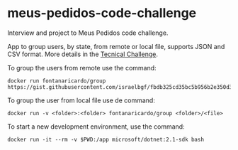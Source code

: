 # meus-pedidos-code-challenge

Interview and project to Meus Pedidos code challenge.

App to group users, by state, from remote or local file, supports JSON and CSV format. More details in the [Tecnical Challenge](https://github.com/fontanaricardo/meus-pedidos-code-challenge/blob/master/TECNICAL_CHALLENGE.md).

To group the users from remote use the command:

```
docker run fontanaricardo/group https://gist.githubusercontent.com/israelbgf/fbdb325cd35bc5b956b2e350d354648a/raw/b26d28f4c01a1ec7298020e88a200d292293ae4b/conteudojson
```

To group the user from local file use de command:

```
docker run -v <folder>:<folder> fontanaricardo/group <folder>/<file>
```

To start a new development environment, use the command:

```
docker run -it --rm -v $PWD:/app microsoft/dotnet:2.1-sdk bash
```
